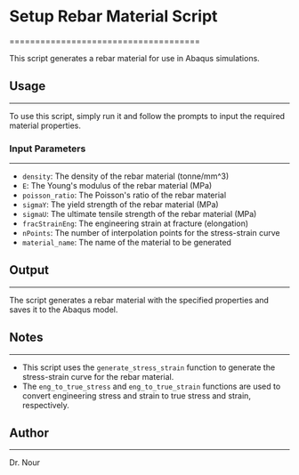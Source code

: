 # Setup Rebar Material Script
=====================================

This script generates a rebar material for use in Abaqus simulations.

## Usage
--------

To use this script, simply run it and follow the prompts to input the required material properties.

### Input Parameters
--------------------

* `density`: The density of the rebar material (tonne/mm^3)
* `E`: The Young's modulus of the rebar material (MPa)
* `poisson_ratio`: The Poisson's ratio of the rebar material
* `sigmaY`: The yield strength of the rebar material (MPa)
* `sigmaU`: The ultimate tensile strength of the rebar material (MPa)
* `fracStrainEng`: The engineering strain at fracture (elongation)
* `nPoints`: The number of interpolation points for the stress-strain curve
* `material_name`: The name of the material to be generated

## Output
--------

The script generates a rebar material with the specified properties and saves it to the Abaqus model.

## Notes
-------

* This script uses the `generate_stress_strain` function to generate the stress-strain curve for the rebar material.
* The `eng_to_true_stress` and `eng_to_true_strain` functions are used to convert engineering stress and strain to true stress and strain, respectively.

## Author
-------

Dr. Nour